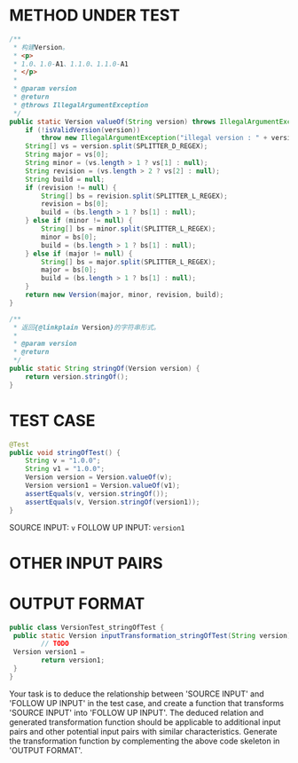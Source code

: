 # METHOD UNDER TEST
```java
/**
 * 构建Version。
 * <p>
 * 1.0、1.0-A1、1.1.0、1.1.0-A1
 * </p>
 *
 * @param version
 * @return
 * @throws IllegalArgumentException
 */
public static Version valueOf(String version) throws IllegalArgumentException {
    if (!isValidVersion(version))
        throw new IllegalArgumentException("illegal version : " + version);
    String[] vs = version.split(SPLITTER_D_REGEX);
    String major = vs[0];
    String minor = (vs.length > 1 ? vs[1] : null);
    String revision = (vs.length > 2 ? vs[2] : null);
    String build = null;
    if (revision != null) {
        String[] bs = revision.split(SPLITTER_L_REGEX);
        revision = bs[0];
        build = (bs.length > 1 ? bs[1] : null);
    } else if (minor != null) {
        String[] bs = minor.split(SPLITTER_L_REGEX);
        minor = bs[0];
        build = (bs.length > 1 ? bs[1] : null);
    } else if (major != null) {
        String[] bs = major.split(SPLITTER_L_REGEX);
        major = bs[0];
        build = (bs.length > 1 ? bs[1] : null);
    }
    return new Version(major, minor, revision, build);
}

/**
 * 返回{@linkplain Version}的字符串形式。
 *
 * @param version
 * @return
 */
public static String stringOf(Version version) {
    return version.stringOf();
}

```


# TEST CASE
```java
@Test
public void stringOfTest() {
    String v = "1.0.0";
    String v1 = "1.0.0";
    Version version = Version.valueOf(v);
    Version version1 = Version.valueOf(v1);
    assertEquals(v, version.stringOf());
    assertEquals(v, Version.stringOf(version1));
}

```
SOURCE INPUT: `v`
FOLLOW UP INPUT: `version1`


# OTHER INPUT PAIRS 



# OUTPUT FORMAT
```java
public class VersionTest_stringOfTest {
 public static Version inputTransformation_stringOfTest(String version)  {
        // TODO
 Version version1 = 
		return version1;
 }
}
```
Your task is to deduce the relationship between 'SOURCE INPUT' and 'FOLLOW UP INPUT' in the test case, and create a function that transforms 'SOURCE INPUT' into 'FOLLOW UP INPUT'.
The deduced relation and generated transformation function should be applicable to additional input pairs and other potential input pairs with similar characteristics.
Generate the transformation function by complementing the above code skeleton in 'OUTPUT FORMAT'.